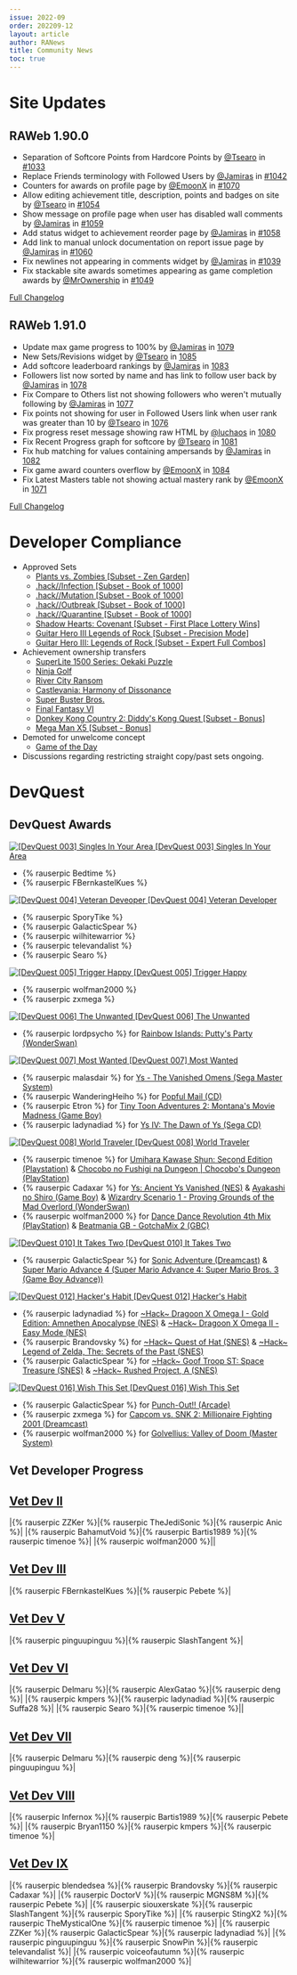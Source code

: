 ```yaml
---
issue: 2022-09
order: 202209-12
layout: article
author: RANews
title: Community News
toc: true
---
```


# Site Updates
## RAWeb 1.90.0
- Separation of Softcore Points from Hardcore Points by [@Tsearo](https://github.com/Tsearo) in [#1033](https://github.com/RetroAchievements/RAWeb/pull/1033)
- Replace Friends terminology with Followed Users by [@Jamiras](https://github.com/Jamiras) in [#1042](https://github.com/RetroAchievements/RAWeb/pull/1042)
- Counters for awards on profile page by [@EmoonX](https://github.com/EmoonX) in [#1070](https://github.com/RetroAchievements/RAWeb/pull/1070)
- Allow editing achievement title, description, points and badges on site by [@Tsearo](https://github.com/Tsearo) in [#1054](https://github.com/RetroAchievements/RAWeb/pull/1054)
- Show message on profile page when user has disabled wall comments by [@Jamiras](https://github.com/Jamiras) in [#1059](https://github.com/RetroAchievements/RAWeb/pull/1059)
- Add status widget to achievement reorder page by [@Jamiras](https://github.com/Jamiras) in [#1058](https://github.com/RetroAchievements/RAWeb/pull/1058)
- Add link to manual unlock documentation on report issue page by [@Jamiras](https://github.com/Jamiras) in [#1060](https://github.com/RetroAchievements/RAWeb/pull/1060)
- Fix newlines not appearing in comments widget by [@Jamiras](https://github.com/Jamiras) in [#1039](https://github.com/RetroAchievements/RAWeb/pull/1039)
- Fix stackable site awards sometimes appearing as game completion awards by [@MrOwnership](https://github.com/MrOwnership) in [#1049](https://github.com/RetroAchievements/RAWeb/pull/1049)


[Full Changelog](https://github.com/RetroAchievements/RAWeb/releases/tag/1.90.0)

## RAWeb 1.91.0
* Update max game progress to 100% by [@Jamiras](https://github.com/Jamiras) in [1079](https://github.com/RetroAchievements/RAWeb/pull/1079)
* New Sets/Revisions widget by [@Tsearo](https://github.com/Tsearo) in [1085](https://github.com/RetroAchievements/RAWeb/pull/1085)
* Add softcore leaderboard rankings by [@Jamiras](https://github.com/Jamiras) in [1083](https://github.com/RetroAchievements/RAWeb/pull/1083)
* Followers list now sorted by name and has link to follow user back  by [@Jamiras](https://github.com/Jamiras) in [1078](https://github.com/RetroAchievements/RAWeb/pull/1078)
* Fix Compare to Others list not showing followers who weren't mutually following by [@Jamiras](https://github.com/Jamiras) in [1077](https://github.com/RetroAchievements/RAWeb/pull/1077)
* Fix points not showing for user in Followed Users link when user rank was greater than 10 by [@Tsearo](https://github.com/Tsearo) in [1076](https://github.com/RetroAchievements/RAWeb/pull/1076)
* Fix progress reset message showing raw HTML by [@luchaos](https://github.com/luchaos) in [1080](https://github.com/RetroAchievements/RAWeb/pull/1080)
* Fix Recent Progress graph for softcore by [@Tsearo](https://github.com/Tsearo) in [1081](https://github.com/RetroAchievements/RAWeb/pull/1081)
* Fix hub matching for values containing ampersands by [@Jamiras](https://github.com/Jamiras) in [1082](https://github.com/RetroAchievements/RAWeb/pull/1082)
* Fix game award counters overflow by [@EmoonX](https://github.com/EmoonX) in [1084](https://github.com/RetroAchievements/RAWeb/pull/1084)
* Fix Latest Masters table not showing actual mastery rank by [@EmoonX](https://github.com/EmoonX) in [1071](https://github.com/RetroAchievements/RAWeb/pull/1071)


[Full Changelog](https://github.com/RetroAchievements/RAWeb/releases/tag/1.91.0)

# Developer Compliance

* Approved Sets
  * [Plants vs. Zombies [Subset - Zen Garden]](https://retroachievements.org/game/20310)
  * [.hack//Infection [Subset - Book of 1000]](https://retroachievements.org/game/20344)
  * [.hack//Mutation [Subset - Book of 1000]](https://retroachievements.org/game/20345)
  * [.hack//Outbreak [Subset - Book of 1000]](https://retroachievements.org/game/20346)
  * [.hack//Quarantine [Subset - Book of 1000]](https://retroachievements.org/game/20347)
  * [Shadow Hearts: Covenant [Subset - First Place Lottery Wins]](https://retroachievements.org/game/20359)
  * [Guitar Hero III Legends of Rock [Subset - Precision Mode]](https://retroachievements.org/game/20406)
  * [Guitar Hero III: Legends of Rock [Subset - Expert Full Combos]](https://retroachievements.org/game/20373)
* Achievement ownership transfers
  * [SuperLite 1500 Series: Oekaki Puzzle](https://retroachievements.org/game/14586)
  * [Ninja Golf](https://retroachievements.org/game/13352)
  * [River City Ransom](https://retroachievements.org/game/1452)
  * [Castlevania: Harmony of Dissonance](https://retroachievements.org/game/2353)
  * [Super Buster Bros.](https://retroachievements.org/game/2817)
  * [Final Fantasy VI](https://retroachievements.org/game/341)
  * [Donkey Kong Country 2: Diddy's Kong Quest [Subset - Bonus]](https://retroachievements.org/game/2628)
  * [Mega Man X5 [Subset - Bonus]](https://retroachievements.org/game/16381)
* Demoted for unwelcome concept
  * [Game of the Day](https://retroachievements.org/achievement/18733)
* Discussions regarding restricting straight copy/past sets ongoing.


# DevQuest
## DevQuest Awards
<a class="gameicon-link" href="https://retroachievements.org/game/15953" target="_blank" rel="noopener"> <img class="gameicon" src="https://retroachievements.org/Images/044440.png" alt="[DevQuest 003] Singles In Your Area"> <span>[DevQuest 003] Singles In Your Area</span></a>
- {% rauserpic Bedtime %}
- {% rauserpic FBernkastelKues %}

<a class="gameicon-link" href="https://retroachievements.org/game/15952" target="_blank" rel="noopener"> <img class="gameicon" src="https://retroachievements.org/Images/043647.png" alt="[DevQuest 004] Veteran Deveoper"> <span>[DevQuest 004] Veteran Developer</span></a>
- {% rauserpic SporyTike %}
- {% rauserpic GalacticSpear %}
- {% rauserpic wilhitewarrior %}
- {% rauserpic televandalist %}
- {% rauserpic Searo %}

<a class="gameicon-link" href="https://retroachievements.org/game/15952" target="_blank" rel="noopener"> <img class="gameicon" src="https://retroachievements.org/Images/044441.png" alt="[DevQuest 005] Trigger Happy"> <span>[DevQuest 005] Trigger Happy</span></a>
- {% rauserpic wolfman2000 %}
- {% rauserpic zxmega %}

<a class="gameicon-link" href="https://retroachievements.org/game/15907" target="_blank" rel="noopener"> <img class="gameicon" src="https://retroachievements.org/Images/045565.png" alt="[DevQuest 006] The Unwanted"> <span>[DevQuest 006] The Unwanted</span></a>
  - {% rauserpic lordpsycho %} for [Rainbow Islands: Putty's Party (WonderSwan)](https://retroachievements.org/game/14876)


<a class="gameicon-link" href="https://retroachievements.org/game/17758" target="_blank" rel="noopener"> <img class="gameicon" src="https://retroachievements.org/Images/046249.png" alt="[DevQuest 007] Most Wanted"> <span>[DevQuest 007] Most Wanted</span></a>
  - {% rauserpic malasdair %} for [Ys - The Vanished Omens (Sega Master System)](https://retroachievements.org/game/8839)
  - {% rauserpic WanderingHeiho %} for [Popful Mail (CD)](https://retroachievements.org/game/9882)
  - {% rauserpic Etron %} for [Tiny Toon Adventures 2: Montana's Movie Madness (Game Boy)](https://retroachievements.org/game/4973)
  - {% rauserpic ladynadiad %} for [Ys IV: The Dawn of Ys (Sega CD)](https://retroachievements.org/game/6440)


<a class="gameicon-link" href="https://retroachievements.org/game/15918" target="_blank" rel="noopener"> <img class="gameicon" src="https://retroachievements.org/Images/047727.png" alt="[DevQuest 008] World Traveler"> <span>[DevQuest 008] World Traveler</span></a>
  - {% rauserpic timenoe %} for [Umihara Kawase Shun: Second Edition (Playstation)](https://retroachievements.org/game/14380) & [Chocobo no Fushigi na Dungeon \| Chocobo's Dungeon (PlayStation)](https://retroachievements.org/game/7300)
  - {% rauserpic Cadaxar %} for [Ys: Ancient Ys Vanished (NES)](https://retroachievements.org/game/4705) & [Ayakashi no Shiro (Game Boy)](https://retroachievements.org/game/4088) & [Wizardry Scenario 1 - Proving Grounds of the Mad Overlord (WonderSwan)](https://retroachievements.org/game/14595)
  - {% rauserpic wolfman2000 %} for [Dance Dance Revolution 4th Mix (PlayStation)](https://retroachievements.org/game/19153) & [Beatmania GB - GotchaMix 2 (GBC)](https://retroachievements.org/game/4526)


<a class="gameicon-link" href="https://retroachievements.org/game/15939" target="_blank" rel="noopener"> <img class="gameicon" src="https://retroachievements.org/Images/049337.png" alt="[DevQuest 010] It Takes Two"> <span>[DevQuest 010] It Takes Two</span></a>
 - {% rauserpic GalacticSpear %} for [Sonic Adventure (Dreamcast)](https://retroachievements.org/game/3416) & [Super Mario Advance 4 (Super Mario Advance 4: Super Mario Bros. 3 (Game Boy Advance))](https://retroachievements.org/game/20277)


<a class="gameicon-link" href="https://retroachievements.org/game/672" target="_blank" rel="noopener"> <img class="gameicon" src="https://retroachievements.org/Images/052519.png" alt="[DevQuest 012] Hacker's Habit"> <span>[DevQuest 012] Hacker's Habit</span></a>
  - {% rauserpic ladynadiad %} for [~Hack~ Dragoon X Omega I - Gold Edition: Amnethen Apocalypse (NES)](https://retroachievements.org/game/20087) & [~Hack~ Dragoon X Omega II - Easy Mode (NES)](https://retroachievements.org/game/20271)
  - {% rauserpic Brandovsky %} for [~Hack~ Quest of Hat (SNES)](https://retroachievements.org/game/19738) & [~Hack~ Legend of Zelda, The: Secrets of the Past (SNES)](https://retroachievements.org/game/19889)
  - {% rauserpic GalacticSpear %} for [~Hack~ Goof Troop ST: Space Treasure (SNES)](https://retroachievements.org/game/18966) & [~Hack~ Rushed Project, A (SNES)](https://retroachievements.org/game/16481)


<a class="gameicon-link" href="https://retroachievements.org/game/809" target="_blank" rel="noopener"> <img class="gameicon" src="https://retroachievements.org/Images/058480.png" alt="[DevQuest 016] Wish This Set"> <span>[DevQuest 016] Wish This Set</span></a>
  - {% rauserpic GalacticSpear %} for [Punch-Out!! (Arcade)](https://retroachievements.org/game/11949)
  - {% rauserpic zxmega %} for [Capcom vs. SNK 2: Millionaire Fighting 2001 (Dreamcast)](https://retroachievements.org/game/347)
  - {% rauserpic wolfman2000 %} for [Golvellius: Valley of Doom (Master System)](https://retroachievements.org/game/10001)

## Vet Developer Progress

## [Vet Dev II](https://retroachievements.org/achievement/153267)

|{% rauserpic ZZKer %}|{% rauserpic TheJediSonic %}|{% rauserpic Anic %}|
|{% rauserpic BahamutVoid %}|{% rauserpic Bartis1989 %}|{% rauserpic timenoe %}|
|{% rauserpic wolfman2000 %}||

## [Vet Dev III](https://retroachievements.org/achievement/153268)

|{% rauserpic FBernkastelKues %}|{% rauserpic Pebete %}|

## [Vet Dev V](https://retroachievements.org/achievement/153272)

|{% rauserpic pinguupinguu %}|{% rauserpic SlashTangent %}|

## [Vet Dev VI](https://retroachievements.org/achievement/153273)

|{% rauserpic Delmaru %}|{% rauserpic AlexGatao %}|{% rauserpic deng %}|
|{% rauserpic kmpers %}|{% rauserpic ladynadiad %}|{% rauserpic Suffa28 %}|
|{% rauserpic Searo %}|{% rauserpic timenoe %}||

## [Vet Dev VII](https://retroachievements.org/achievement/153269)

|{% rauserpic Delmaru %}|{% rauserpic deng %}|{% rauserpic pinguupinguu %}|

## [Vet Dev VIII](https://retroachievements.org/achievement/153274)

|{% rauserpic Infernox %}|{% rauserpic Bartis1989 %}|{% rauserpic Pebete %}|
|{% rauserpic Bryan1150 %}|{% rauserpic kmpers %}|{% rauserpic timenoe %}|

## [Vet Dev IX](https://retroachievements.org/achievement/153271)

|{% rauserpic blendedsea %}|{% rauserpic Brandovsky %}|{% rauserpic Cadaxar %}|
|{% rauserpic DoctorV %}|{% rauserpic MGNS8M %}|{% rauserpic Pebete %}|
|{% rauserpic siouxerskate %}|{% rauserpic SlashTangent %}|{% rauserpic SporyTike %}|
|{% rauserpic StingX2 %}|{% rauserpic TheMysticalOne %}|{% rauserpic timenoe %}|
|{% rauserpic ZZKer %}|{% rauserpic GalacticSpear %}|{% rauserpic ladynadiad %}|
|{% rauserpic pinguupinguu %}|{% rauserpic SnowPin %}|{% rauserpic televandalist %}|
|{% rauserpic voiceofautumn %}|{% rauserpic wilhitewarrior %}|{% rauserpic wolfman2000 %}|